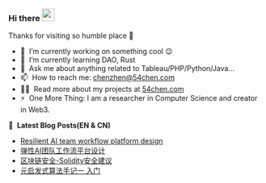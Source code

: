 ### Hi there <a href="https://www.54chen.com/"><img src="https://media.giphy.com/media/hvRJCLFzcasrR4ia7z/giphy.gif" width="25px"></a>
Thanks for visiting so humble place :rofl:

- 🔭 &nbsp;I’m currently working on something cool :wink:
- 🌱 &nbsp;I’m currently learning DAO, Rust
- 💬 &nbsp;Ask me about anything related to Tableau/PHP/Python/Java...
- 📫 &nbsp;How to reach me: chenzhen@54chen.com
- 👨‍💻 &nbsp;Read more about my projects at [54chen.com](https://www.54chen.com/)
- ⚡ &nbsp;One More Thing: I am a researcher in Computer Science and creator in Web3.

📕 &nbsp;**Latest Blog Posts(EN & CN)**
<!-- BLOG-POST-LIST:START -->
- [Resilient AI team workflow platform design](https://54chen.com/resilient-ai-team-workflow-platform-design/)
- [弹性AI团队工作流平台设计](https://54chen.com/%E5%BC%B9%E6%80%A7ai%E5%9B%A2%E9%98%9F%E5%B7%A5%E4%BD%9C%E6%B5%81%E5%B9%B3%E5%8F%B0%E8%AE%BE%E8%AE%A1/)
- [区块链安全-Solidity安全建议](https://54chen.com/%E5%8C%BA%E5%9D%97%E9%93%BE%E5%AE%89%E5%85%A8-solidity%E5%AE%89%E5%85%A8%E5%BB%BA%E8%AE%AE/)
- [元启发式算法手记一 入门](https://54chen.com/%E5%85%83%E5%90%AF%E5%8F%91%E5%BC%8F%E7%AE%97%E6%B3%95%E6%89%8B%E8%AE%B0%E4%B8%80-%E5%85%A5%E9%97%A8/)
<!-- BLOG-POST-LIST:END -->
